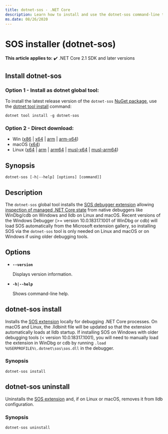 ```yaml
---
title: dotnet-sos - .NET Core
description: Learn how to install and use the dotnet-sos command-line tool.
ms.date: 08/26/2020
---
```

# SOS installer (dotnet-sos)

**This article applies to:** ✔️ .NET Core 2.1 SDK and later versions

## Install dotnet-sos

### Option 1 - Install as dotnet global tool:

To install the latest release version of the `dotnet-sos` [NuGet package](https://www.nuget.org/packages/dotnet-sos), use the [dotnet tool install](../tools/dotnet-tool-install.md) command:

```dotnetcli
dotnet tool install -g dotnet-sos
```

### Option 2 - Direct download:

- Win ([x86](https://aka.ms/dotnet-sos/win-x86) | [x64](https://aka.ms/dotnet-sos/win-x64) | [arm](https://aka.ms/dotnet-sos/win-arm) | [arm-x64](https://aka.ms/dotnet-sos/win-arm64))
- macOS ([x64](https://aka.ms/dotnet-sos/osx-x64))
- Linux ([x64](https://aka.ms/dotnet-sos/linux-x64) | [arm](https://aka.ms/dotnet-sos/linux-arm) | [arm64](https://aka.ms/dotnet-sos/linux-arm64) | [musl-x64](https://aka.ms/dotnet-sos/linux-musl-x64) | [musl-arm64](https://aka.ms/dotnet-sos/linux-musl-arm64))

## Synopsis

```console
dotnet-sos [-h|--help] [options] [command]]
```

## Description

The `dotnet-sos` global tool installs the [SOS debugger extension](../../framework/tools/sos-dll-sos-debugging-extension.md) allowing [inspection of managed .NET Core state](https://github.com/dotnet/diagnostics/blob/master/documentation/sos-debugging-extension.md) from native debuggers like WinDbg/cdb on Windows and lldb on Linux and macOS. Recent versions of the Windows Debugger (>= version 10.0.18317.1001 of WinDbg or cdb) will load SOS automatically from the Microsoft extension gallery, so installing SOS via the `dotnet-sos` tool is only needed on Linux and macOS or on Windows if using older debugging tools.

## Options

- **`--version`**

  Displays version information.

- **`-h|--help`**

  Shows command-line help.

## dotnet-sos install

Installs the [SOS extension](../../framework/tools/sos-dll-sos-debugging-extension.md) locally for debugging .NET Core processes. On macOS and Linux, the .lldbinit file will be updated so that the extension automatically loads at lldb startup. If installing SOS on Windows with older debugging tools (< version 10.0.18317.1001), you will need to manually load the extension in WinDbg or cdb by running `.load %USERPROFILE%\.dotnet\sos\sos.dll` in the debugger.

### Synopsis

```console
dotnet-sos install
```

## dotnet-sos uninstall

Uninstalls the [SOS extension](../../framework/tools/sos-dll-sos-debugging-extension.md) and, if on Linux or macOS, removes it from lldb configuration.

### Synopsis

```console
dotnet-sos uninstall
```
